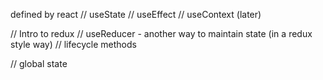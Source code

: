 defined by react
// useState
// useEffect
// useContext (later)

// Intro to redux
// useReducer - another way to maintain state (in a redux style way)
// lifecycle methods

// global state
